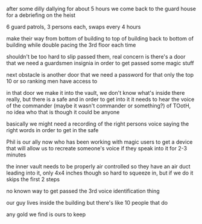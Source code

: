 after some dilly dallying for about 5 hours we come back to the guard house for a debriefing on the heist

6 guard patrols, 3 persons each, swaps every 4 hours

make their way from bottom of building to top of building back to bottom of building while double pacing the 3rd floor each time

shouldn't be too hard to slip passed them, real concern is there's a door that we need a guardsmen insignia in order to get passed some magic stuff

next obstacle is another door that we need a password for that only the top 10 or so ranking men have access to

in that door we make it into the vault, we don't know what's inside there really, but there is a safe and in order to get into it it needs to hear the voice of the commander (maybe it wasn't commander or something?) of TOotH, no idea who that is though it could be anyone

basically we might need a recording of the right persons voice saying the right words in order to get in the safe

Phil is our ally now who has been working with magic users to get a device that will allow us to recreate someone's voice if they speak into it for 2-3 minutes

the inner vault needs to be properly air controlled so they have an air duct leading into it, only 4x4 inches though so hard to squeeze in, but if we do it skips the first 2 steps

no known way to get passed the 3rd voice identification thing

our guy lives inside the building but there's like 10 people that do

any gold we find is ours to keep